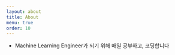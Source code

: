 ```yaml
---
layout: about
title: About
menu: true
order: 10
---
```


- Machine Learning Engineer가 되기 위해 매일 공부하고, 코딩합니다
